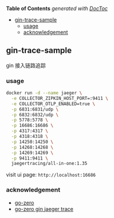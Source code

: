<!-- START doctoc generated TOC please keep comment here to allow auto update -->
<!-- DON'T EDIT THIS SECTION, INSTEAD RE-RUN doctoc TO UPDATE -->
**Table of Contents**  *generated with [DocToc](https://github.com/thlorenz/doctoc)*

- [gin-trace-sample](#gin-trace-sample)
  - [usage](#usage)
  - [acknowledgement](#acknowledgement)

<!-- END doctoc generated TOC please keep comment here to allow auto update -->

## gin-trace-sample

gin 接入链路追踪

### usage

```sh
docker run -d --name jaeger \
  -e COLLECTOR_ZIPKIN_HOST_PORT=:9411 \
  -e COLLECTOR_OTLP_ENABLED=true \
  -p 6831:6831/udp \
  -p 6832:6832/udp \
  -p 5778:5778 \
  -p 16686:16686 \
  -p 4317:4317 \
  -p 4318:4318 \
  -p 14250:14250 \
  -p 14268:14268 \
  -p 14269:14269 \
  -p 9411:9411 \
  jaegertracing/all-in-one:1.35
```

visit ui page: `http://localhost:16686`

### acknowledgement

- [go-zero](https://github.com/zeromicro/go-zero/tree/master/core/trace)
- [go-zero gin jaeger trace](https://blog.ronething.cn/20220628-go-zero-trace-gin.html)